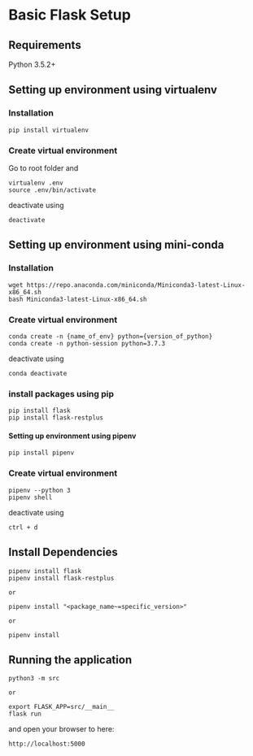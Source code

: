 # Basic Flask Setup

## Requirements

Python 3.5.2+

## Setting up environment using virtualenv

### Installation

```
pip install virtualenv
```

### Create virtual environment

Go to root folder and

```
virtualenv .env
source .env/bin/activate
```

deactivate using

```
deactivate
```

## Setting up environment using mini-conda

### Installation

```
wget https://repo.anaconda.com/miniconda/Miniconda3-latest-Linux-x86_64.sh
bash Miniconda3-latest-Linux-x86_64.sh
```

### Create virtual environment

```
conda create -n {name_of_env} python={version_of_python}
conda create -n python-session python=3.7.3
```

deactivate using

```
conda deactivate
```

### install packages using pip

```
pip install flask
pip install flask-restplus
```

#### Setting up environment using pipenv

```
pip install pipenv
```

### Create virtual environment

```
pipenv --python 3
pipenv shell
```

deactivate using

```
ctrl + d
```

## Install Dependencies

```
pipenv install flask
pipenv install flask-restplus

or

pipenv install "<package_name~=specific_version>"

or

pipenv install
```

## Running the application

```
python3 -m src

or

export FLASK_APP=src/__main__
flask run
```

and open your browser to here:

```
http://localhost:5000
```
